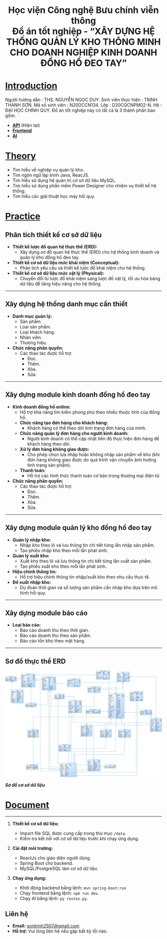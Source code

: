 <h1 align="center"> Học viện Công nghệ Bưu chính viễn thông <br/>
    Đồ án tốt nghiệp - 
    “XÂY DỰNG HỆ THỐNG QUẢN LÝ KHO THÔNG MINH CHO DOANH NGHIỆP KINH DOANH ĐỒNG HỒ ĐEO TAY”
</h1>

# [**Introduction**](#introduction)

Người hướng dẫn : THS. NGUYỄN NGỌC DUY.
Sinh viên thực hiện : TRỊNH THANH SƠN.
Mã số sinh viên : N20DCCN134.
Lớp : D20CQCNPM02-N.
Hệ : ĐẠI HỌC CHÍNH QUY.
Đồ án tốt nghiệp này có tất cả là 3 thành phần bao gồm:

- [**API**](#) (Hiện tại)
- [**Frontend**](https://github.com/trinhthanhson/watchshop_fe_datn)
- [**AI**](https://github.com/trinhthanhson/AI_Linear_Regression)

# [**Theory**](#Theory)

- Tìm hiểu về nghiệp vụ quản lý kho.
- Tìm ngôn ngữ lập trình Java, ReacJS.
- Tìm hiểu sử dụng hệ quản trị cơ sở dữ liệu MySQL.
- Tìm hiểu sử dụng phần mềm Power Designer cho nhiệm vụ thiết kế hệ thống.
- Tìm hiểu các giải thuật học máy hồi quy.

# [**Practice**](#Practice)

## **Phân tích thiết kế cơ sở dữ liệu**

- **Thiết kế lược đồ quan hệ thực thể (ERD):**
  - Xây dựng sơ đồ quan hệ thực thể (ERD) cho hệ thống kinh doanh và quản lý kho đồng hồ đeo tay.
- **Thiết kế cơ sở dữ liệu mức khái niệm (Conceptual):**
  - Phân tích yêu cầu và thiết kế lược đồ khái niệm cho hệ thống.
- **Thiết kế cơ sở dữ liệu mức vật lý (Physical):**
  - Chuyển đổi từ lược đồ khái niệm sang lược đồ vật lý, tối ưu hóa bảng dữ liệu để tăng hiệu năng cho hệ thống.

---

## **Xây dựng hệ thống danh mục cần thiết**

- **Danh mục quản lý:**
  - Sản phẩm.
  - Loại sản phẩm.
  - Loại khách hàng.
  - Nhân viên.
  - Thương hiệu.
- **Chức năng phân quyền:**
  - Các thao tác được hỗ trợ:
    - Đọc.
    - Thêm.
    - Xóa.
    - Sửa.

---

## **Xây dựng module kinh doanh đồng hồ đeo tay**

- **Kinh doanh đồng hồ online:**
  - Hỗ trợ khả năng tìm kiếm phong phú theo nhiều thuộc tính của đồng hồ.
  - **Chức năng tạo đơn hàng cho khách hàng:**
    - Khách hàng có thể theo dõi tình trạng đơn hàng của mình.
  - **Chức năng quản lý đơn hàng cho người kinh doanh:**
    - Người kinh doanh có thể cập nhật tiến độ thực hiện đơn hàng để khách hàng theo dõi.
  - **Xử lý đơn hàng không giao được:**
    - Cho phép chọn lựa nhập hoặc không nhập sản phẩm về kho (khi đơn hàng không giao được do quá trình vận chuyển ảnh hưởng tình trạng sản phẩm).
  - **Thanh toán:**
    - Hỗ trợ các hình thức thanh toán cơ bản trong thương mại điện tử.
- **Chức năng phân quyền:**
  - Các thao tác được hỗ trợ:
    - Đọc.
    - Thêm.
    - Xóa.
    - Sửa.

---

## **Xây dựng module quản lý kho đồng hồ đeo tay**

- **Quản lý nhập kho:**
  - Nhập kho theo lô và lưu thông tin chi tiết từng lần nhập sản phẩm.
  - Tạo phiếu nhập kho theo mỗi lần phát sinh.
- **Quản lý xuất kho:**
  - Xuất kho theo lô và lưu thông tin chi tiết từng lần xuất sản phẩm.
  - Tạo phiếu xuất kho theo mỗi lần phát sinh.
- **Hiệu chỉnh thông tin:**
  - Hỗ trợ hiệu chỉnh thông tin nhập/xuất kho theo nhu cầu thực tế.
- **Đề xuất nhập kho:**
  - Dự đoán thời gian và số lượng sản phẩm cần nhập kho dựa trên mô hình hồi quy.

---

## **Xây dựng module báo cáo**

- **Loại báo cáo:**
  - Báo cáo doanh thu theo thời gian.
  - Báo cáo doanh thu theo sản phẩm.
  - Báo cáo tồn kho theo mặt hàng.

---

## **Sơ đồ thực thể ERD**

<p align="center">
    <img src="./erd_manager.jpg" />
</p>

**_Sơ đồ cơ sở dữ liệu_**

<h3 align="center">

# [**Document**](#document)

---

1. **Thiết kế cơ sở dữ liệu:**
   - Import file SQL được cung cấp trong thư mục `/data`.
   - Kiểm tra kết nối với cơ sở dữ liệu trước khi chạy ứng dụng.
2. **Cài đặt môi trường:**
   - ReactJs cho giao diện người dùng.
   - Spring Boot cho backend.
   - MySQL/PostgreSQL làm cơ sở dữ liệu.
3. **Chạy ứng dụng:**

   - Khởi động backend bằng lệnh: `mvn spring-boot:run`
   - Chạy frontend bằng lệnh: `npm run dev`.
   - Chạy AI bằng lệnh: `py routes.py`.

## **Liên hệ**

- **Email:** sontrinh2507@gmail.com
- **Hỗ trợ:** Vui lòng liên hệ nếu gặp bất kỳ lỗi nào.
